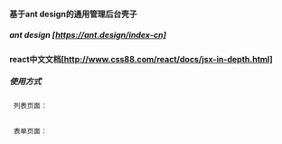 #### 基于ant design的通用管理后台壳子


##### ant design [https://ant.design/index-cn]

#### react中文文档[http://www.css88.com/react/docs/jsx-in-depth.html]



##### 使用方式

     列表页面：
     
     
     表单页面：
